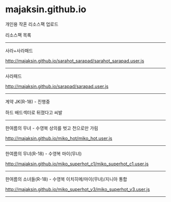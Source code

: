 # majaksin.github.io

개인용 작혼 리소스팩 업로드

리소스팩 목록

----------------------------------------------------------------

사라+사라패드

http://majaksin.github.io/sarahot_sarapad/sarahot_sarapad.user.js

----------------------------------------------------------------

사라패드

http://majaksin.github.io/sarapad/sarapad.user.js

----------------------------------------------------------------

계약 JK(R-18) - 진행중

하드 배드섹터로 뒤졌다고 씨발

----------------------------------------------------------------

한여름의 무녀 - 수영복 상의를 벗고 천으로만 가림

http://majaksin.github.io/miko_hot/miko_hot.user.js

----------------------------------------------------------------

한여름의 무녀(R-18) - 수영복 마이(무녀)

http://majaksin.github.io/miko_superhot_c1/miko_superhot_c1.user.js

----------------------------------------------------------------

한여름의 소녀들(R-18) - 수영복 이치히메/마이(무녀)/지니아 통합

http://majaksin.github.io/miko_superhot_v3/miko_superhot_v3.user.js

----------------------------------------------------------------
